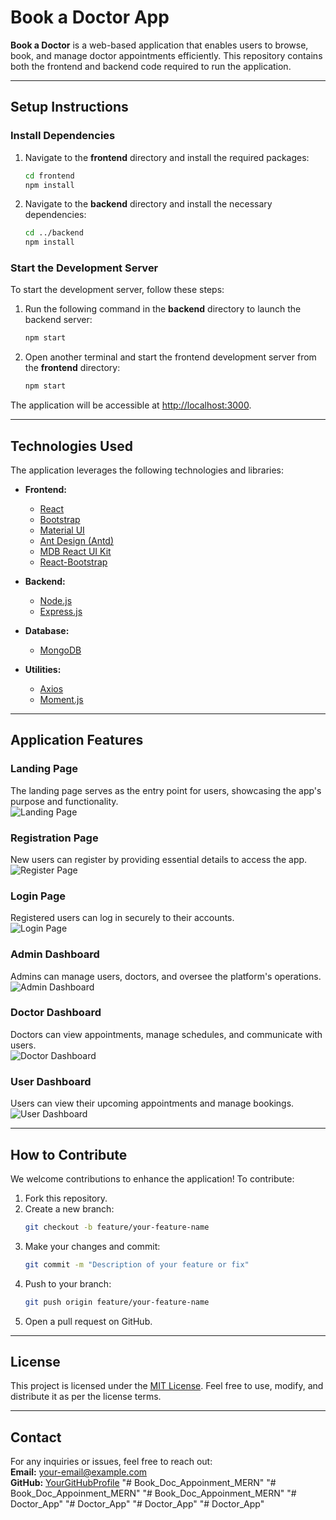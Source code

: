 # Book a Doctor App

**Book a Doctor** is a web-based application that enables users to browse, book, and manage doctor appointments efficiently. This repository contains both the frontend and backend code required to run the application.

---

## **Setup Instructions**

### **Install Dependencies**

1. Navigate to the **frontend** directory and install the required packages:  
   ```bash
   cd frontend
   npm install
   ```

2. Navigate to the **backend** directory and install the necessary dependencies:  
   ```bash
   cd ../backend
   npm install
   ```

### **Start the Development Server**

To start the development server, follow these steps:

1. Run the following command in the **backend** directory to launch the backend server:  
   ```bash
   npm start
   ```

2. Open another terminal and start the frontend development server from the **frontend** directory:  
   ```bash
   npm start
   ```

The application will be accessible at [http://localhost:3000](http://localhost:3000).

---

## **Technologies Used**

The application leverages the following technologies and libraries:

- **Frontend:**
  - [React](https://reactjs.org/)
  - [Bootstrap](https://getbootstrap.com/)
  - [Material UI](https://mui.com/)
  - [Ant Design (Antd)](https://ant.design/)
  - [MDB React UI Kit](https://mdbootstrap.com/docs/react/)
  - [React-Bootstrap](https://react-bootstrap.github.io/)

- **Backend:**
  - [Node.js](https://nodejs.org/)
  - [Express.js](https://expressjs.com/)

- **Database:**
  - [MongoDB](https://www.mongodb.com/)

- **Utilities:**
  - [Axios](https://axios-http.com/)
  - [Moment.js](https://momentjs.com/)

---

## **Application Features**

### **Landing Page**  
The landing page serves as the entry point for users, showcasing the app's purpose and functionality.  
![Landing Page](https://github.com/user-attachments/assets/4e794d80-46ff-43fd-879a-e1d1ac9a3a49)

### **Registration Page**  
New users can register by providing essential details to access the app.  
![Register Page](https://github.com/user-attachments/assets/733c65b7-dd21-43ca-bb83-c2918b90765f)

### **Login Page**  
Registered users can log in securely to their accounts.  
![Login Page](https://github.com/user-attachments/assets/db342b7a-8451-4949-8932-a0615f4f3ca1)

### **Admin Dashboard**  
Admins can manage users, doctors, and oversee the platform's operations.  
![Admin Dashboard](https://github.com/user-attachments/assets/4ab37512-a50b-4faa-b8dc-38b053741e61)

### **Doctor Dashboard**  
Doctors can view appointments, manage schedules, and communicate with users.  
![Doctor Dashboard](https://github.com/user-attachments/assets/c7584a67-c33f-43ba-bef2-636e3ccddb1d)

### **User Dashboard**  
Users can view their upcoming appointments and manage bookings.  
![User Dashboard](https://github.com/user-attachments/assets/aac5330a-1010-433f-a5aa-8833f15bbbd4)

---

## **How to Contribute**

We welcome contributions to enhance the application! To contribute:

1. Fork this repository.
2. Create a new branch:  
   ```bash
   git checkout -b feature/your-feature-name
   ```
3. Make your changes and commit:  
   ```bash
   git commit -m "Description of your feature or fix"
   ```
4. Push to your branch:  
   ```bash
   git push origin feature/your-feature-name
   ```
5. Open a pull request on GitHub.

---

## **License**

This project is licensed under the [MIT License](https://opensource.org/licenses/MIT). Feel free to use, modify, and distribute it as per the license terms.

---

## **Contact**

For any inquiries or issues, feel free to reach out:  
**Email:** your-email@example.com  
**GitHub:** [YourGitHubProfile](https://github.com/yourusername)
"# Book_Doc_Appoinment_MERN" 
"# Book_Doc_Appoinment_MERN" 
"# Book_Doc_Appoinment_MERN" 
"# Doctor_App" 
"# Doctor_App" 
"# Doctor_App" 
"# Doctor_App" 
